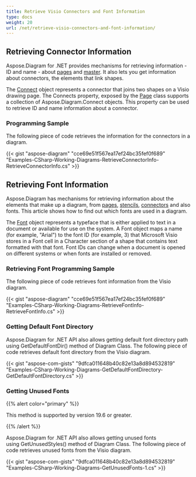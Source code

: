 ```yaml
---
title: Retrieve Visio Connectors and Font Information
type: docs
weight: 20
url: /net/retrieve-visio-connectors-and-font-information/
---
```


## **Retrieving Connector Information**
Aspose.Diagram for .NET provides mechanisms for retrieving information - ID and name - about [pages](/diagram/net/retrieve-2c-get-2c-copy-and-insert-a-page/) and [master](http://www.aspose.com/docs/display/diagramnet/Working+with+Masters#WorkingwithMasters-RetrievingMasterInformation). It also lets you get information about connectors, the elements that link shapes.

The [Connect](http://www.aspose.com/api/net/diagram/aspose.diagram/connect) object represents a connector that joins two shapes on a Visio drawing page. The Connects property, exposed by the [Page](http://www.aspose.com/api/net/diagram/aspose.diagram/page) class supports a collection of Aspose.Diagram.Connect objects. This property can be used to retrieve ID and name information about a connector.
### **Programming Sample**
The following piece of code retrieves the information for the connectors in a diagram.

{{< gist "aspose-diagram" "cce69e51f567ea17ef24bc35fef0f689" "Examples-CSharp-Working-Diagrams-RetrieveConnectorInfo-RetrieveConnectorInfo.cs" >}}
## **Retrieving Font Information**
Aspose.Diagram has mechanisms for retrieving information about the elements that make up a diagram, from [pages](/diagram/net/retrieve-2c-get-2c-copy-and-insert-a-page/), [stencils](http://www.aspose.com/docs/display/diagramnet/Working+with+Masters#WorkingwithMasters-RetrievingMasterInformation), [connectors](/diagram/net/retrieving-connector-information/) and also fonts. This article shows how to find out which fonts are used in a diagram.

The [Font](http://www.aspose.com/api/net/diagram/aspose.diagram/font) object represents a typeface that is either applied to text in a document or available for use on the system. A Font object maps a name (for example, "Arial") to the font ID (for example, 3) that Microsoft Visio stores in a Font cell in a Character section of a shape that contains text formatted with that font. Font IDs can change when a document is opened on different systems or when fonts are installed or removed.
### **Retrieving Font Programming Sample**
The following piece of code retrieves font information from the Visio diagram.

{{< gist "aspose-diagram" "cce69e51f567ea17ef24bc35fef0f689" "Examples-CSharp-Working-Diagrams-RetrieveFontInfo-RetrieveFontInfo.cs" >}}
### **Getting Default Font Directory**
Aspose.Diagram for .NET API also allows getting default font directory path using GetDefaultFontDir() method of Diagram Class. The following piece of code retrieves default font directory from the Visio diagram.

{{< gist "aspose-com-gists" "9dfca011648b40c82e13a8d894532819" "Examples-CSharp-Working-Diagrams-GetDefaultFontDirectory-GetDefaultFontDirectory.cs" >}}
### **Getting Unused Fonts**
{{% alert color="primary" %}} 

This method is supported by version 19.6 or greater.

{{% /alert %}} 

Aspose.Diagram for .NET API also allows getting unused fonts using GetUnusedStyles() method of Diagram Class. The following piece of code retrieves unused fonts from the Visio diagram.

{{< gist "aspose-com-gists" "9dfca011648b40c82e13a8d894532819" "Examples-CSharp-Working-Diagrams-GetUnusedFonts-1.cs" >}}
